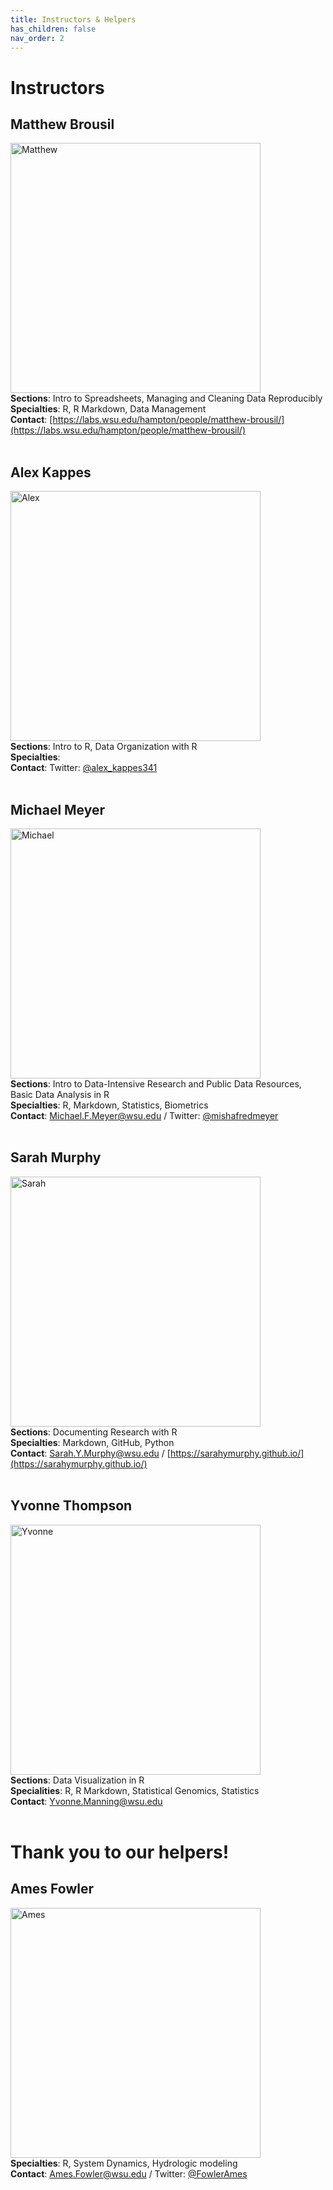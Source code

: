 ```yaml
---
title: Instructors & Helpers
has_children: false
nav_order: 2
---
```


# Instructors

## Matthew Brousil
<img src="https://github.com/sarahymurphy/2021-06-07-cereo-reu-data-wrangling/blob/master/InstructorPhotos/IMG_6598.jpg?raw=true" alt="Matthew" width="400"/><br>
<b>Sections</b>: Intro to Spreadsheets, Managing and Cleaning Data Reproducibly<br>
<b>Specialties</b>: R, R Markdown, Data Management<br>
<b>Contact</b>: [https://labs.wsu.edu/hampton/people/matthew-brousil/](https://labs.wsu.edu/hampton/people/matthew-brousil/)<br><br>

## Alex Kappes
<img src="https://github.com/sarahymurphy/2021-06-07-cereo-reu-data-wrangling/blob/master/InstructorPhotos/RoS.jpg?raw=true" alt="Alex" width="400"/><br>
<b>Sections</b>: Intro to R, Data Organization with R<br>
<b>Specialties</b>: <br>
<b>Contact</b>: Twitter: [@alex_kappes341](https://twitter.com/alex_kappes341)<br><br>

## Michael Meyer 
<img src="https://github.com/sarahymurphy/2021-06-07-cereo-reu-data-wrangling/blob/master/InstructorPhotos/IMG_2323.jpg?raw=true" alt="Michael" width="400"/><br>
<b>Sections</b>: Intro to Data-Intensive Research and Public Data Resources, Basic Data Analysis in R<br>
<b>Specialties</b>: R, Markdown, Statistics, Biometrics<br>
<b>Contact</b>: Michael.F.Meyer@wsu.edu / Twitter: [@mishafredmeyer](https://twitter.com/mishafredmeyer)<br><br>

## Sarah Murphy
<img src="https://github.com/sarahymurphy/2021-06-07-cereo-reu-data-wrangling/blob/master/InstructorPhotos/IMG_79071.JPG?raw=true" alt="Sarah" width="400"/><br>
<b>Sections</b>: Documenting Research with R<br>
<b>Specialties</b>: Markdown, GitHub, Python<br>
<b>Contact</b>: Sarah.Y.Murphy@wsu.edu / [https://sarahymurphy.github.io/](https://sarahymurphy.github.io/)<br><br>

## Yvonne Thompson 
<img src="https://github.com/sarahymurphy/2021-06-07-cereo-reu-data-wrangling/blob/master/InstructorPhotos/YvonneThompson.jpg?raw=true" alt="Yvonne" width="400"/><br>
<b>Sections</b>: Data Visualization in R<br>
<b>Specialities</b>: R, R Markdown, Statistical Genomics, Statistics<br>
<b>Contact</b>: Yvonne.Manning@wsu.edu<br><br>

# Thank you to our helpers!

## Ames Fowler
<img src="https://github.com/sarahymurphy/2021-06-07-cereo-reu-data-wrangling/blob/master/InstructorPhotos/headshot_filter.jpg?raw=true" alt="Ames" width="400"/><br>
<b>Specialties</b>: R, System Dynamics, Hydrologic modeling<br>
<b>Contact</b>: Ames.Fowler@wsu.edu / Twitter: [@FowlerAmes](https://twitter.com/FowlerAmes)<br>
